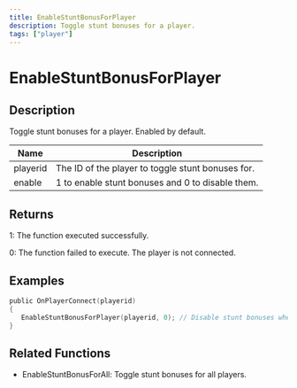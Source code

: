 ```yaml
---
title: EnableStuntBonusForPlayer
description: Toggle stunt bonuses for a player.
tags: ["player"]
---
```


# EnableStuntBonusForPlayer

<TagLinks />

## Description

Toggle stunt bonuses for a player. Enabled by default.

| Name     | Description                                       |
| -------- | ------------------------------------------------- |
| playerid | The ID of the player to toggle stunt bonuses for. |
| enable   | 1 to enable stunt bonuses and 0 to disable them.  |

## Returns

1: The function executed successfully.

0: The function failed to execute. The player is not connected.

## Examples

```c
public OnPlayerConnect(playerid)
{
   EnableStuntBonusForPlayer(playerid, 0); // Disable stunt bonuses when the player connects to the server.
}
```

## Related Functions

- EnableStuntBonusForAll: Toggle stunt bonuses for all players.
